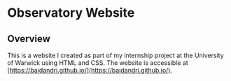# Observatory Website

## Overview
This is a website I created as part of my internship project at the University of Warwick using HTML and CSS. The website is accessible at [https://baidandri.github.io/](https://baidandri.github.io/).


